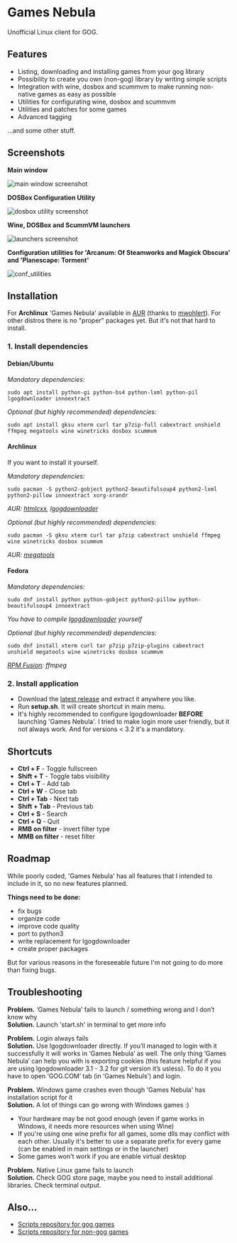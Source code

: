 # Games Nebula
Unofficial Linux client for GOG.

## Features
- Listing, downloading and installing games from your gog library
- Possibility to create you own (non-gog) library by writing simple scripts
- Integration with wine, dosbox and scummvm to make running non-native games as easy as possible
- Utilities for configurating wine, dosbox and scummvm
- Utilities and patches for some games
- Advanced tagging

...and some other stuff.

## Screenshots
**Main window**

![main window screenshot](https://raw.githubusercontent.com/yancharkin/games_nebula/master/images/screenshots/main_window.jpg  "Main window")

**DOSBox Configuration Utility**

![dosbox utility screenshot](https://raw.githubusercontent.com/yancharkin/games_nebula/master/images/screenshots/dosbox_utility.jpg  "DOSBox Configuration Utility")

**Wine, DOSBox and ScummVM launchers**

![launchers screenshot](https://raw.githubusercontent.com/yancharkin/games_nebula/master/images/screenshots/launchers.png  "Launchers")

**Configuration utilities for 'Arcanum: Of Steamworks and Magick Obscura' and 'Planescape: Torment'**

![conf_utilities](https://raw.githubusercontent.com/yancharkin/games_nebula/master/images/screenshots/conf_utilities.png  "Configuration Utilities")

## Installation
For **Archlinux** 'Games Nebula' available in [AUR](https://aur.archlinux.org/packages/games_nebula/) (thanks to [mwohlert](https://github.com/mwohlert)). For other distros there is no "proper" packages yet. But it's not that hard to install.
### 1. Install dependencies

#### Debian/Ubuntu

*Mandatory dependencies:*

    sudo apt install python-gi python-bs4 python-lxml python-pil lgogdownloader innoextract

*Optional (but highly recommended) dependencies:*

    sudo apt install gksu xterm curl tar p7zip-full cabextract unshield ffmpeg megatools wine winetricks dosbox scummvm
    
#### Archlinux
If you want to install it yourself.

*Mandatory dependencies:*

    sudo pacman -S python2-gobject python2-beautifulsoup4 python2-lxml python2-pillow innoextract xorg-xrandr

*AUR: [htmlcxx](https://aur.archlinux.org/packages/htmlcxx/), [lgogdownloader](https://aur.archlinux.org/packages/lgogdownloader/)*

*Optional (but highly recommended) dependencies:*

    sudo pacman -S gksu xterm curl tar p7zip cabextract unshield ffmpeg wine winetricks dosbox scummvm
    
*AUR: [megatools](https://aur.archlinux.org/packages/megatools/)*

#### Fedora

*Mandatory dependencies:*

    sudo dnf install python python-gobject python2-pillow python-beautifulsoup4 innoextract

*You have to compile [lgogdownloader](https://github.com/Sude-/lgogdownloader) yourself*

*Optional (but highly recommended) dependencies:*

    sudo dnf install xterm curl tar p7zip p7zip-plugins cabextract unshield megatools wine winetricks dosbox scummvm

*[RPM Fusion](https://rpmfusion.org/): ffmpeg*

### 2. Install application
- Download the [latest release](https://github.com/yancharkin/games_nebula/releases) and extract it anywhere you like.
- Run **setup.sh**. It will create shortcut in main menu.
- It's highly recommended to configure lgogdownloader **BEFORE** launching 'Games Nebula'. I tried to make login more user friendly, but it not always work. And for versions < 3.2 it's a mandatory.

## Shortcuts
- **Ctrl + F** - Toggle fullscreen
- **Shift + T** - Toggle tabs visibility
- **Ctrl + T** - Add tab
- **Ctrl + W** - Close tab
- **Ctrl + Tab** - Next tab
- **Shift + Tab** - Previous tab
- **Ctrl + S** - Search
- **Ctrl + Q** - Quit
- **RMB on filter** - invert filter type
- **MMB on filter** - reset filter

## Roadmap
While poorly coded, 'Games Nebula' has all features that I intended to include in it, so no new features planned.

**Things need to be done:**
- fix bugs
- organize code
- improve code quality
- port to python3
- write replacement for lgogdownloader
- create proper packages

But for various reasons in the foreseeable future I'm not going to do more than fixing bugs.

## Troubleshooting

**Problem.** ‘Games Nebula’ fails to launch / something wrong and I don’t know why  
**Solution.** Launch 'start.sh' in terminal to get more info

**Problem.** Login always fails  
**Solution.** Use lgogdownloader directly. If you’ll managed to login with it successfully it will works in ‘Games Nebula’ as well. The only thing ‘Games Nebula’ can help you with is exporting cookies (this feature helpful if you are using lgogdownloader 3.1 - 3.2 for git version it’s usless). To do it you have to open ‘GOG.COM’ tab (in ‘Games Nebuls’) and login.

**Problem.** Windows game crashes even though 'Games Nebula' has installation script for it  
**Solution.** A lot of things can go wrong with Windows games :)
- Your hardware may be not good enough (even if game works in Windows, it needs more resources when using Wine)
- If you're using one wine prefix for all games, some dlls may conflict with each other. Usually it's better to use a separate prefix for every game (can be enabled in main settings or in the launcher)
- Some games won't  work if you are enable virtual desktop

**Problem.** Native Linux game fails to launch  
**Solution.** Check GOG store page, maybe you need to install additional libraries. Check terminal output.

## Also...
- [Scripts repository for gog games](https://github.com/yancharkin/games_nebula_goglib_scripts)
- [Scripts repository for non-gog games](https://github.com/yancharkin/games_nebula_mylib_scripts)
